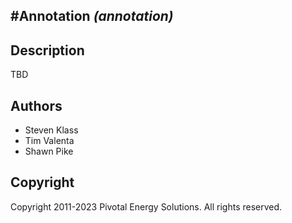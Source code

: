 #Annotation *(annotation)*
----------------------------

## Description

TBD

## Authors

* Steven Klass
* Tim Valenta
* Shawn Pike

## Copyright

Copyright 2011-2023 Pivotal Energy Solutions.  All rights reserved.
